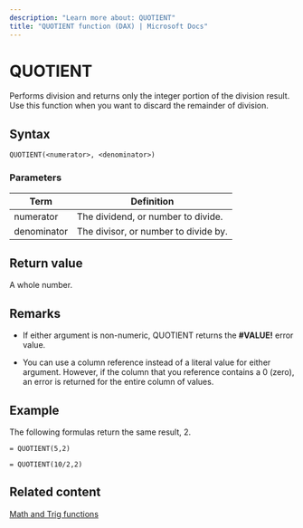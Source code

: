 ```yaml
---
description: "Learn more about: QUOTIENT"
title: "QUOTIENT function (DAX) | Microsoft Docs"
---
```

# QUOTIENT

Performs division and returns only the integer portion of the division result. Use this function when you want to discard the remainder of division.  
  
## Syntax  
  
```dax
QUOTIENT(<numerator>, <denominator>)  
```
  
### Parameters  
  
|Term|Definition|  
|--------|--------------|  
|numerator|The dividend, or number to divide.|  
|denominator|The divisor, or number to divide by.|  
  
## Return value

A whole number.  
  
## Remarks

- If either argument is non-numeric, QUOTIENT returns the **#VALUE!** error value.  
  
- You can use a column reference instead of a literal value for either argument. However, if the column that you reference contains a 0 (zero), an error is returned for the entire column of values.  
  
## Example

The following formulas return the same result, 2.  
  
```dax
= QUOTIENT(5,2)
```

```dax
= QUOTIENT(10/2,2)  
```
  
## Related content

[Math and Trig functions](math-and-trig-functions-dax.md)  
